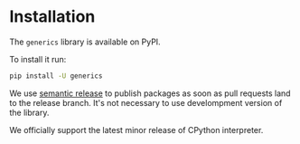 # Installation

The `generics` library is available on PyPI.

To install it run:

```bash
pip install -U generics
```

We use [semantic release](https://semantic-release.gitbook.io/semantic-release/)
to publish packages as soon as pull requests land to the release branch. It's
not necessary to use develompment version of the library.

We officially support the latest minor release of CPython interpreter.
